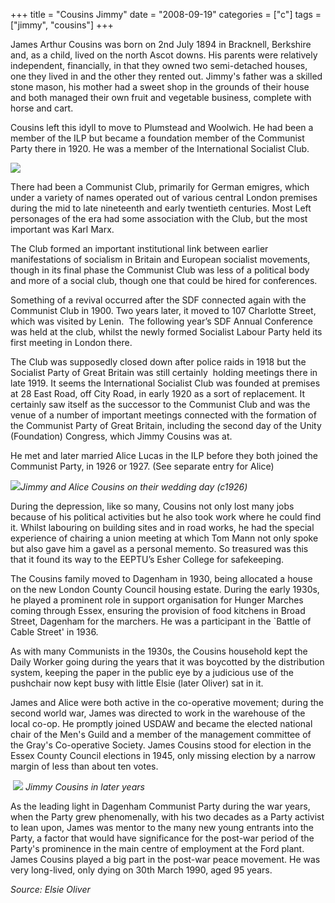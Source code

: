 +++
title = "Cousins Jimmy"
date = "2008-09-19"
categories = ["c"]
tags = ["jimmy", "cousins"]
+++

James Arthur Cousins was born on 2nd July 1894 in Bracknell, Berkshire and, as a child, lived on the north Ascot downs. His parents were relatively independent, financially, in that they owned two semi-detached houses, one they lived in and the other they rented out. Jimmy's father was a skilled stone mason, his mother had a sweet shop in the grounds of their house and both managed their own fruit and vegetable business, complete with horse and cart.

Cousins left this idyll to move to Plumstead and Woolwich. He had been a member of the ILP but became a foundation member of the Communist Party there in 1920. He was a member of the International Socialist Club.

![](https://grahamstevenson.me.uk/wp-content/uploads/2008/09/1A49486F-B7B4-4111-97E1-847CF8B24892-190x300.jpeg)

There had been a Communist Club, primarily for German emigres, which under a variety of names operated out of various central London premises during the mid to late nineteenth and early twentieth centuries. Most Left personages of the era had some association with the Club, but the most important was Karl Marx.

The Club formed an important institutional link between earlier manifestations of socialism in Britain and European socialist movements, though in its final phase the Communist Club was less of a political body and more of a social club, though one that could be hired for conferences.  

Something of a revival occurred after the SDF connected again with the Communist Club in 1900. Two years later, it moved to 107 Charlotte Street, which was visited by Lenin.  The following year’s SDF Annual Conference was held at the club, whilst the newly formed Socialist Labour Party held its first meeting in London there.

The Club was supposedly closed down after police raids in 1918 but the Socialist Party of Great Britain was still certainly  holding meetings there in late 1919. It seems the International Socialist Club was founded at premises at 28 East Road, off City Road, in early 1920 as a sort of replacement. It certainly saw itself as the successor to the Communist Club and was the venue of a number of important meetings connected with the formation of the Communist Party of Great Britain, including the second day of the Unity (Foundation) Congress, which Jimmy Cousins was at.

He met and later married Alice Lucas in the ILP before they both joined the Communist Party, in 1926 or 1927. (See separate entry for Alice)

![](https://grahamstevenson.me.uk/wp-content/uploads/2008/09/486BC0B0-C2A0-4FF1-A5EF-C471EF55336D-239x300.jpeg)_Jimmy and Alice Cousins on their wedding day (c1926)_

During the depression, like so many, Cousins not only lost many jobs because of his political activities but he also took work where he could find it. Whilst labouring on building sites and in road works, he had the special experience of chairing a union meeting at which Tom Mann not only spoke but also gave him a gavel as a personal memento. So treasured was this that it found its way to the EEPTU’s Esher College for safekeeping.

The Cousins family moved to Dagenham in 1930, being allocated a house on the new London County Council housing estate. During the early 1930s, he played a prominent role in support organisation for Hunger Marches coming through Essex, ensuring the provision of food kitchens in Broad Street, Dagenham for the marchers. He was a participant in the \`Battle of Cable Street' in 1936.

As with many Communists in the 1930s, the Cousins household kept the Daily Worker going during the years that it was boycotted by the distribution system, keeping the paper in the public eye by a judicious use of the pushchair now kept busy with little Elsie (later Oliver) sat in it.

James and Alice were both active in the co-operative movement; during the second world war, James was directed to work in the warehouse of the local co-op. He promptly joined USDAW and became the elected national chair of the Men's Guild and a member of the management committee of the Gray's Co-operative Society. James Cousins stood for election in the Essex County Council elections in 1945, only missing election by a narrow margin of less than about ten votes.

 _![](https://grahamstevenson.me.uk/wp-content/uploads/2008/09/284B51C0-0065-4BE7-AA6E-B24847FB6954-300x213.jpeg) Jimmy Cousins in later years_

As the leading light in Dagenham Communist Party during the war years, when the Party grew phenomenally, with his two decades as a Party activist to lean upon, James was mentor to the many new young entrants into the Party, a factor that would have significance for the post-war period of the Party's prominence in the main centre of employment at the Ford plant. James Cousins played a big part in the post-war peace movement. He was very long-lived, only dying on 30th March 1990, aged 95 years.

_Source: Elsie Oliver_
